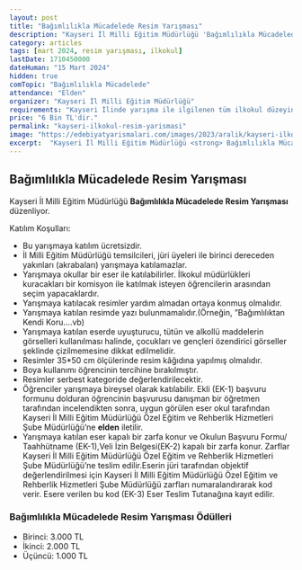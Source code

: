 ```yaml
---
layout: post
title: "Bağımlılıkla Mücadelede Resim Yarışması"
description: "Kayseri İl Milli Eğitim Müdürlüğü 'Bağımlılıkla Mücadelede Resim Yarışması' düzenliyor."
category: articles
tags: [mart 2024, resim yarışması, ilkokul]
lastDate: 1710450000
dateHuman: "15 Mart 2024"
hidden: true
comTopic: "Bağımlılıkla Mücadelede"
attendance: "Elden"
organizer: "Kayseri İl Milli Eğitim Müdürlüğü"
requirements: "Kayseri İlinde yarışma ile ilgilenen tüm ilkokul düzeyindeki resmi ve özel okul öğrencileri katılabilir."
price: "6 Bin TL'dir."
permalink: "kayseri-ilkokul-resim-yarismasi"
image: "https://edebiyatyarismalari.com/images/2023/aralik/kayseri-ilkokul-resim-yarismasi.jpg"
excerpt:  "Kayseri İl Milli Eğitim Müdürlüğü <strong> Bağımlılıkla Mücadelede Resim Yarışması </strong> düzenliyor."
---
```


## Bağımlılıkla Mücadelede Resim Yarışması
Kayseri İl Milli Eğitim Müdürlüğü **Bağımlılıkla Mücadelede Resim Yarışması** düzenliyor.  

Katılım Koşulları:
- Bu yarışmaya katılım ücretsizdir. 
- İl Milli Eğitim Müdürlüğü temsilcileri, jüri üyeleri ile birinci dereceden yakınları (akrabaları) yarışmaya katılamazlar. 
- Yarışmaya okullar bir eser ile katılabilirler. İlkokul müdürlükleri kuracakları bir komisyon ile katılmak isteyen öğrencilerin arasından seçim yapacaklardır.
- Yarışmaya katılacak resimler yardım almadan ortaya konmuş olmalıdır.
- Yarışmaya katılan resimde yazı bulunmamalıdır.(Örneğin, ”Bağımlılıktan Kendi Koru….vb)
- Yarışmaya katılan eserde uyuşturucu, tütün ve alkollü maddelerin görselleri kullanılması halinde, çocukları ve gençleri özendirici görseller şeklinde çizilmemesine dikkat edilmelidir.
- Resimler 35*50 cm ölçülerinde resim kâğıdına yapılmış olmalıdır.
- Boya kullanımı öğrencinin tercihine bırakılmıştır.
- Resimler serbest kategoride değerlendirilecektir.
- Öğrenciler yarışmaya bireysel olarak katılabilir. Ekli (EK-1) başvuru formunu dolduran öğrencinin başvurusu danışman bir öğretmen tarafından incelendikten sonra, uygun görülen eser okul tarafından Kayseri İl Milli Eğitim Müdürlüğü Özel Eğitim ve Rehberlik Hizmetleri Şube Müdürlüğü’ne **elden** iletilir. 
- Yarışmaya katılan eser kapalı bir zarfa konur ve Okulun Başvuru Formu/ Taahhütname (EK-1),Veli İzin Belgesi(EK-2) kapalı bir zarfa konur. Zarflar Kayseri İl Milli Eğitim Müdürlüğü Özel Eğitim ve Rehberlik Hizmetleri Şube Müdürlüğü’ne teslim edilir.Eserin jüri tarafından objektif değerlendirilmesi için Kayseri İl Milli Eğitim Müdürlüğü Özel Eğitim ve Rehberlik Hizmetleri Şube Müdürlüğü zarfları numaralandırarak kod verir. Esere verilen bu kod (EK-3) Eser Teslim Tutanağına kayıt edilir.


### Bağımlılıkla Mücadelede Resim Yarışması Ödülleri
- Birinci: 3.000 TL 
- İkinci: 2.000 TL 
- Üçüncü: 1.000 TL 